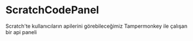 # ScratchCodePanel
Scratch'te kullanıcıların apilerini görebileceğimiz Tampermonkey ile çalışan bir api paneli
